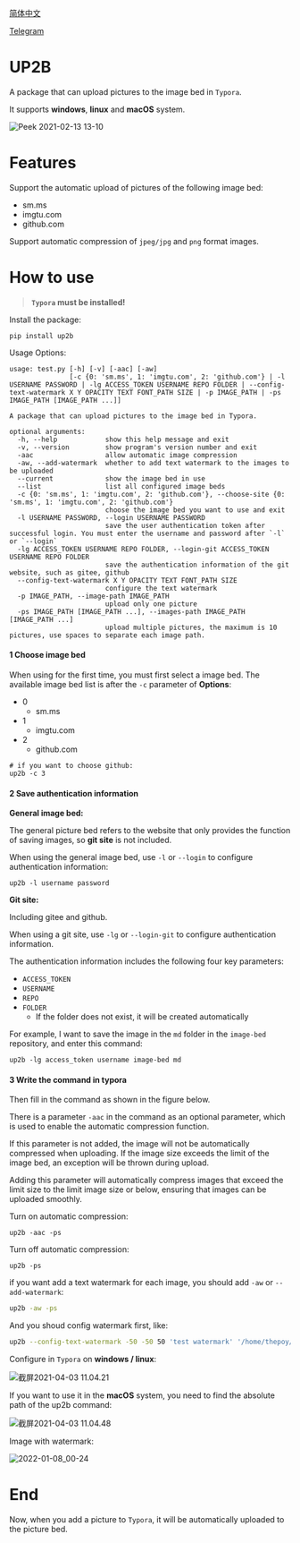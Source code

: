 [简体中文](https://github.com/thep0y/up2b/blob/main/README.zh_CN.md)

[Telegram](https://t.me/py_up2b)

# UP2B

A package that can upload pictures to the image bed in `Typora`.

It supports **windows**, **linux** and **macOS** system. 

![Peek 2021-02-13 13-10](https://cdn.jsdelivr.net/gh/thep0y/image-bed/md/1613401533109.png)

# Features

Support the automatic upload of pictures of the following image bed:

- sm.ms
- imgtu.com
- github.com

Support automatic compression of `jpeg/jpg` and `png` format images.

# How to use

>  **`Typora` must be installed!**

Install the package:

```shell
pip install up2b
```

Usage Options:

```
usage: test.py [-h] [-v] [-aac] [-aw]
               [-c {0: 'sm.ms', 1: 'imgtu.com', 2: 'github.com'} | -l USERNAME PASSWORD | -lg ACCESS_TOKEN USERNAME REPO FOLDER | --config-text-watermark X Y OPACITY TEXT FONT_PATH SIZE | -p IMAGE_PATH | -ps IMAGE_PATH [IMAGE_PATH ...]]

A package that can upload pictures to the image bed in Typora.

optional arguments:
  -h, --help            show this help message and exit
  -v, --version         show program's version number and exit
  -aac                  allow automatic image compression
  -aw, --add-watermark  whether to add text watermark to the images to be uploaded
  --current             show the image bed in use
  --list                list all configured image beds
  -c {0: 'sm.ms', 1: 'imgtu.com', 2: 'github.com'}, --choose-site {0: 'sm.ms', 1: 'imgtu.com', 2: 'github.com'}
                        choose the image bed you want to use and exit
  -l USERNAME PASSWORD, --login USERNAME PASSWORD
                        save the user authentication token after successful login. You must enter the username and password after `-l` or `--login`
  -lg ACCESS_TOKEN USERNAME REPO FOLDER, --login-git ACCESS_TOKEN USERNAME REPO FOLDER
                        save the authentication information of the git website, such as gitee, github
  --config-text-watermark X Y OPACITY TEXT FONT_PATH SIZE
                        configure the text watermark
  -p IMAGE_PATH, --image-path IMAGE_PATH
                        upload only one picture
  -ps IMAGE_PATH [IMAGE_PATH ...], --images-path IMAGE_PATH [IMAGE_PATH ...]
                        upload multiple pictures, the maximum is 10 pictures, use spaces to separate each image path.
```
####  1 Choose image bed

When using for the first time, you must first select a image bed. The available image bed list is after the `-c` parameter of **Options**:

- 0
  - sm.ms
- 1
  - imgtu.com
- 2
  - github.com

```shell
# if you want to choose github:
up2b -c 3
```
#### 2 Save authentication information

**General image bed:**

The general picture bed refers to the website that only provides the function of saving images, so **git site** is not included.

When using the general image bed, use `-l` or `--login` to configure authentication information:

```shell
up2b -l username password
```
**Git site:**

Including gitee and github.

When using a git site, use `-lg` or `--login-git` to configure authentication information.

The authentication information includes the following four key parameters:

- `ACCESS_TOKEN`
- `USERNAME` 
- `REPO` 
- `FOLDER`
  - If the folder does not exist, it will be created automatically

For example, I want to save the image in the `md` folder in the `image-bed` repository, and enter this command:

```shell
up2b -lg access_token username image-bed md
```

#### 3 Write the command in typora

Then fill in the command as shown in the figure below.

There is a parameter `-aac` in the command as an optional parameter, which is used to enable the automatic compression function. 

If this parameter is not added, the image will not be automatically compressed when uploading. If the image size exceeds the limit of the image bed, an exception will be thrown during upload.

Adding this parameter will automatically compress images that exceed the limit size to the limit image size or below, ensuring that images can be uploaded smoothly. 

Turn on automatic compression:

```shell
up2b -aac -ps
```

Turn off automatic compression:

```shell
up2b -ps
```

if you want add a text watermark for each image, you should add `-aw` or `--add-watermark`:

```bash
up2b -aw -ps
```

And you shoud config watermark first, like:

```bash
up2b --config-text-watermark -50 -50 50 'test watermark' '/home/thepoy/.local/share/fonts/simkai.ttf' 48
```

Configure in `Typora` on **windows / linux**:

![截屏2021-04-03 11.04.21](https://cdn.jsdelivr.net/gh/thep0y/image-bed/md/1617419183417.png)

If you want to use it in the **macOS** system, you need to find the absolute path of the up2b command:

![截屏2021-04-03 11.04.48](https://cdn.jsdelivr.net/gh/thep0y/image-bed/md/1617419270287.png)

Image with watermark:

![2022-01-08_00-24](https://cdn.jsdelivr.net/gh/thep0y/image-bed/md/1641573280046.jpg)

# End

Now, when you add a picture to `Typora`, it will be automatically uploaded to the picture bed.
